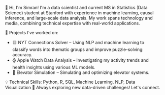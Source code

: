 👋 Hi, I'm Simran!
I'm a data scientist and current MS in Statistics (Data Science) student at Stanford with experience in machine learning, causal inference, and large-scale data analysis. My work spans technology and media, combining technical expertise with real-world applications.

🔬 Projects I've worked on:
- 🟨 NYT Connections Solver – Using NLP and machine learning to classify words into thematic groups and improve puzzle-solving accuracy.
- ⌚ Apple Watch Data Analysis – Investigating my activity trends and health insights using various ML models.
- 🏢 Elevator Simulation – Simulating and optimizing elevator systems.

💡 Technical Skills: Python, R, SQL, Machine Learning, NLP, Data Visualization
🚀 Always exploring new data-driven challenges! Let's connect.

<!---
simrangnayak/simrangnayak is a ✨ special ✨ repository because its `README.md` (this file) appears on your GitHub profile.
You can click the Preview link to take a look at your changes.
--->
